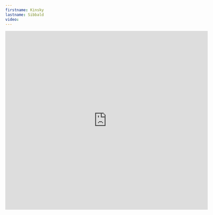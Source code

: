 ```yaml
--- 
firstname: Kinsky
lastname: Sibbald
video: 
--- 
```


<iframe src="https://player.vimeo.com/video/560842530" width="640" height="564" frameborder="0" allow="autoplay; fullscreen" allowfullscreen></iframe>